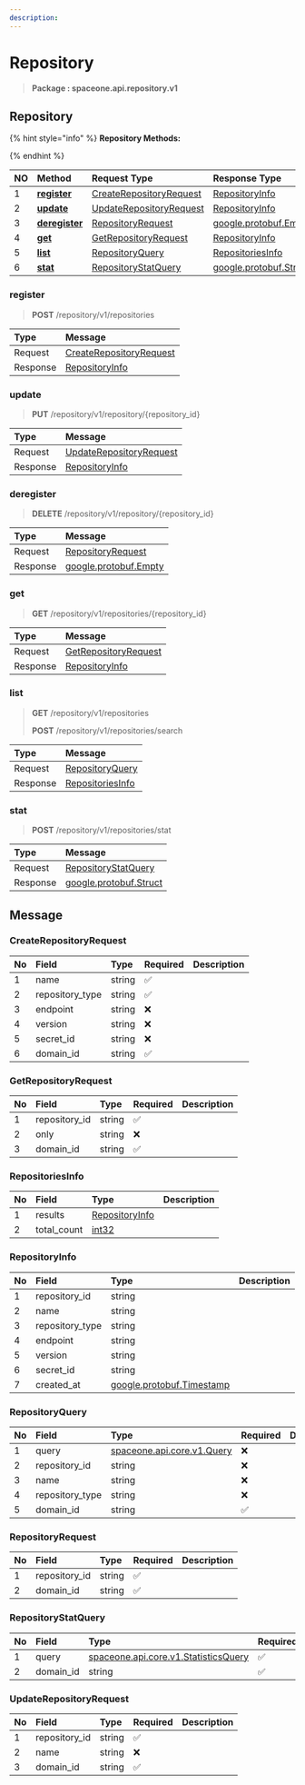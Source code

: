 ```yaml
---
description:  
---
```

# Repository

>  **Package : spaceone.api.repository.v1**

## Repository

{% hint style="info" %}
**Repository Methods:**

{%  endhint %}


| NO |  Method | Request Type | Response Type | Description |
| :--- | :--- | :--- | :--- | :--- |
| 1 | [**register**](repository.md#register)|   [CreateRepositoryRequest](repository.md#createrepositoryrequest) |   [RepositoryInfo](repository.md#repositoryinfo) |  |
| 2 | [**update**](repository.md#update)|   [UpdateRepositoryRequest](repository.md#updaterepositoryrequest) |   [RepositoryInfo](repository.md#repositoryinfo) |  |
| 3 | [**deregister**](repository.md#deregister)|   [RepositoryRequest](repository.md#repositoryrequest) |  [google.protobuf.Empty](https://github.com/protocolbuffers/protobuf/blob/master/src/google/protobuf/empty.proto)|  |
| 4 | [**get**](repository.md#get)|   [GetRepositoryRequest](repository.md#getrepositoryrequest) |   [RepositoryInfo](repository.md#repositoryinfo) |  |
| 5 | [**list**](repository.md#list)|   [RepositoryQuery](repository.md#repositoryquery) |   [RepositoriesInfo](repository.md#repositoriesinfo) |  |
| 6 | [**stat**](repository.md#stat)|   [RepositoryStatQuery](repository.md#repositorystatquery) |  [google.protobuf.Struct](https://github.com/protocolbuffers/protobuf/blob/master/src/google/protobuf/struct.proto)|  | 
 

 
### register
> **POST** /repository/v1/repositories
>


| Type | Message |
| :--- | :--- |
| Request | [CreateRepositoryRequest](repository.md#createrepositoryrequest) |
| Response |  [RepositoryInfo](repository.md#repositoryinfo)  |
 
 

 
### update
> **PUT** /repository/v1/repository/{repository_id}
>


| Type | Message |
| :--- | :--- |
| Request | [UpdateRepositoryRequest](repository.md#updaterepositoryrequest) |
| Response |  [RepositoryInfo](repository.md#repositoryinfo)  |
 
 

 
### deregister
> **DELETE** /repository/v1/repository/{repository_id}
>


| Type | Message |
| :--- | :--- |
| Request | [RepositoryRequest](repository.md#repositoryrequest) |
| Response | [google.protobuf.Empty](https://github.com/protocolbuffers/protobuf/blob/master/src/google/protobuf/empty.proto) |
 
 

 
### get
> **GET** /repository/v1/repositories/{repository_id}
>


| Type | Message |
| :--- | :--- |
| Request | [GetRepositoryRequest](repository.md#getrepositoryrequest) |
| Response |  [RepositoryInfo](repository.md#repositoryinfo)  |
 
 

 
### list
> **GET** /repository/v1/repositories
>
> **POST** /repository/v1/repositories/search



| Type | Message |
| :--- | :--- |
| Request | [RepositoryQuery](repository.md#repositoryquery) |
| Response |  [RepositoriesInfo](repository.md#repositoriesinfo)  |
 
 

 
### stat
> **POST** /repository/v1/repositories/stat
>


| Type | Message |
| :--- | :--- |
| Request | [RepositoryStatQuery](repository.md#repositorystatquery) |
| Response | [google.protobuf.Struct](https://github.com/protocolbuffers/protobuf/blob/master/src/google/protobuf/struct.proto) |


## 

## Message

### CreateRepositoryRequest
| No | Field | Type | Required | Description |
| :--- | :--- | :--- | :--- | :--- |
| 1 | name |string|✅| |
| 2 | repository_type |string|✅| |
| 3 | endpoint |string|❌| |
| 4 | version |string|❌| |
| 5 | secret_id |string|❌| |
| 6 | domain_id |string|✅| |

### GetRepositoryRequest
| No | Field | Type | Required | Description |
| :--- | :--- | :--- | :--- | :--- |
| 1 | repository_id |string|✅| |
| 2 | only |string|❌| |
| 3 | domain_id |string|✅| |

### RepositoriesInfo
| No | Field | Type |  Description |
| :--- | :--- | :--- | :--- |
| 1 | results |[RepositoryInfo](repository.md#repositoryinfo)| |
| 2 | total_count |[int32](https://github.com/protocolbuffers/protobuf/blob/master/src/google/protobuf/type.proto)| |

### RepositoryInfo
| No | Field | Type |  Description |
| :--- | :--- | :--- | :--- |
| 1 | repository_id |string| |
| 2 | name |string| |
| 3 | repository_type |string| |
| 4 | endpoint |string| |
| 5 | version |string| |
| 6 | secret_id |string| |
| 7 | created_at |[google.protobuf.Timestamp](https://github.com/protocolbuffers/protobuf/blob/master/src/google/protobuf/timestamp.proto)| |

### RepositoryQuery
| No | Field | Type | Required | Description |
| :--- | :--- | :--- | :--- | :--- |
| 1 | query |[spaceone.api.core.v1.Query](https://spaceone-dev.gitbook.io/api-reference/common-v1/search-query)|❌| |
| 2 | repository_id |string|❌| |
| 3 | name |string|❌| |
| 4 | repository_type |string|❌| |
| 5 | domain_id |string|✅| |

### RepositoryRequest
| No | Field | Type | Required | Description |
| :--- | :--- | :--- | :--- | :--- |
| 1 | repository_id |string|✅| |
| 2 | domain_id |string|✅| |

### RepositoryStatQuery
| No | Field | Type | Required | Description |
| :--- | :--- | :--- | :--- | :--- |
| 1 | query |[spaceone.api.core.v1.StatisticsQuery](https://spaceone-dev.gitbook.io/api-reference/common-v1/statistics-query)|✅| |
| 2 | domain_id |string|✅| |

### UpdateRepositoryRequest
| No | Field | Type | Required | Description |
| :--- | :--- | :--- | :--- | :--- |
| 1 | repository_id |string|✅| |
| 2 | name |string|❌| |
| 3 | domain_id |string|✅| |
